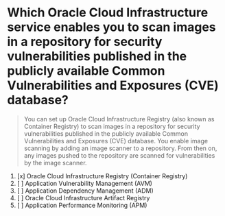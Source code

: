 # Which Oracle Cloud Infrastructure service enables you to scan images in a repository for security vulnerabilities published in the publicly available Common Vulnerabilities and Exposures (CVE) database?

> You can set up Oracle Cloud Infrastructure Registry (also known as Container Registry) to scan images in a repository for security vulnerabilities published in the publicly available Common Vulnerabilities and Exposures (CVE) database. You enable image scanning by adding an image scanner to a repository. From then on, any images pushed to the repository are scanned for vulnerabilities by the image scanner.

1. [x] Oracle Cloud Infrastructure Registry (Container Registry)
1. [ ] Application Vulnerability Management (AVM)
1. [ ] Application Dependency Management (ADM)
1. [ ] Oracle Cloud Infrastructure Artifact Registry
1. [ ] Application Performance Monitoring (APM)